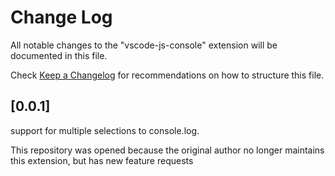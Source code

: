# Change Log

All notable changes to the "vscode-js-console" extension will be documented in this file.

Check [Keep a Changelog](http://keepachangelog.com/) for recommendations on how to structure this file.

## [0.0.1]

support for multiple selections to console.log.

This repository was opened because the original author no longer maintains this extension, but has new feature requests